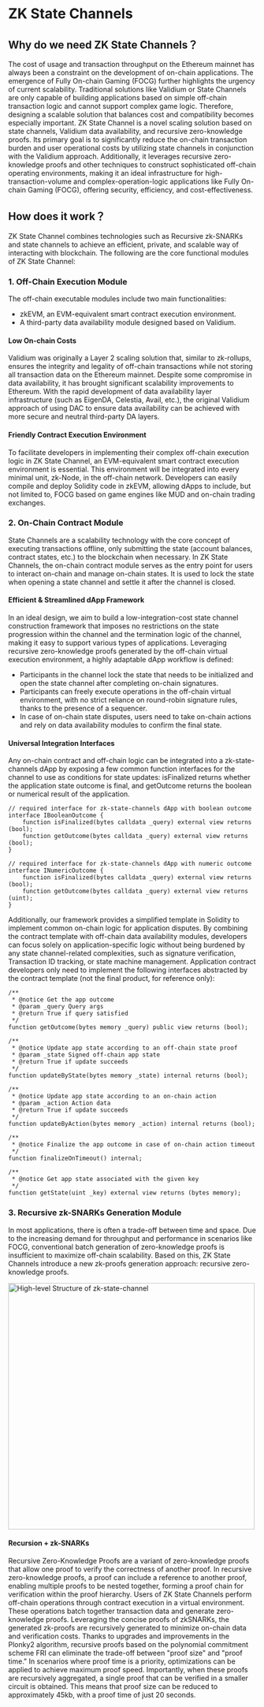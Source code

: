 # ZK State Channels
## Why do we need ZK State Channels？
The cost of usage and transaction throughput on the Ethereum mainnet has always been a constraint on the development of on-chain applications. The emergence of Fully On-chain Gaming (FOCG) further highlights the urgency of current scalability. Traditional solutions like Validium or State Channels are only capable of building applications based on simple off-chain transaction logic and cannot support complex game logic. Therefore, designing a scalable solution that balances cost and compatibility becomes especially important.
ZK State Channel is a novel scaling solution based on state channels, Validium data availability, and recursive zero-knowledge proofs. Its primary goal is to significantly reduce the on-chain transaction burden and user operational costs by utilizing state channels in conjunction with the Validium approach. Additionally, it leverages recursive zero-knowledge proofs and other techniques to construct sophisticated off-chain operating environments, making it an ideal infrastructure for high-transaction-volume and complex-operation-logic applications like Fully On-chain Gaming (FOCG), offering security, efficiency, and cost-effectiveness.
## How does it work？
ZK State Channel combines technologies such as Recursive zk-SNARKs and state channels to achieve an efficient, private, and scalable way of interacting with blockchain. The following are the core functional modules of ZK State Channel:
### 1. Off-Chain Execution Module
The off-chain executable modules include two main functionalities:
- zkEVM, an EVM-equivalent smart contract execution environment.
- A third-party data availability module designed based on Validium.
#### Low On-chain Costs
Validium was originally a Layer 2 scaling solution that, similar to zk-rollups, ensures the integrity and legality of off-chain transactions while not storing all transaction data on the Ethereum mainnet. Despite some compromise in data availability, it has brought significant scalability improvements to Ethereum. With the rapid development of data availability layer infrastructure (such as EigenDA, Celestia, Avail, etc.), the original Validium approach of using DAC to ensure data availability can be achieved with more secure and neutral third-party DA layers.
#### Friendly Contract Execution Environment
To facilitate developers in implementing their complex off-chain execution logic in ZK State Channel, an EVM-equivalent smart contract execution environment is essential. This environment will be integrated into every minimal unit, zk-Node, in the off-chain network. Developers can easily compile and deploy Solidity code in zkEVM, allowing dApps to include, but not limited to, FOCG based on game engines like MUD and on-chain trading exchanges.
### 2. On-Chain Contract Module
State Channels are a scalability technology with the core concept of executing transactions offline, only submitting the state (account balances, contract states, etc.) to the blockchain when necessary. In ZK State Channels, the on-chain contract module serves as the entry point for users to interact on-chain and manage on-chain states. It is used to lock the state when opening a state channel and settle it after the channel is closed.
#### Efficient & Streamlined dApp Framework
In an ideal design, we aim to build a low-integration-cost state channel construction framework that imposes no restrictions on the state progression within the channel and the termination logic of the channel, making it easy to support various types of applications. Leveraging recursive zero-knowledge proofs generated by the off-chain virtual execution environment, a highly adaptable dApp workflow is defined:
- Participants in the channel lock the state that needs to be initialized and open the state channel after completing on-chain signatures.
- Participants can freely execute operations in the off-chain virtual environment, with no strict reliance on round-robin signature rules, thanks to the presence of a sequencer.
- In case of on-chain state disputes, users need to take on-chain actions and rely on data availability modules to confirm the final state.
#### Universal Integration Interfaces
Any on-chain contract and off-chain logic can be integrated into a zk-state-channels dApp by exposing a few common function interfaces for the channel to use as conditions for state updates: isFinalized returns whether the application state outcome is final, and getOutcome returns the boolean or numerical result of the application.
```Solidity
// required interface for zk-state-channels dApp with boolean outcome
interface IBooleanOutcome {
    function isFinalized(bytes calldata _query) external view returns (bool);
    function getOutcome(bytes calldata _query) external view returns (bool);
}

// required interface for zk-state-channels dApp with numeric outcome
interface INumericOutcome {
    function isFinalized(bytes calldata _query) external view returns (bool);
    function getOutcome(bytes calldata _query) external view returns (uint);
}
```
Additionally, our framework provides a simplified template in Solidity to implement common on-chain logic for application disputes. By combining the contract template with off-chain data availability modules, developers can focus solely on application-specific logic without being burdened by any state channel-related complexities, such as signature verification, Transaction ID tracking, or state machine management.
Application contract developers only need to implement the following interfaces abstracted by the contract template (not the final product, for reference only):
```Solidity
/** 
 * @notice Get the app outcome 
 * @param _query Query args 
 * @return True if query satisfied 
 */
function getOutcome(bytes memory _query) public view returns (bool);

/** 
 * @notice Update app state according to an off-chain state proof 
 * @param _state Signed off-chain app state 
 * @return True if update succeeds 
 */
function updateByState(bytes memory _state) internal returns (bool);

/** 
 * @notice Update app state according to an on-chain action 
 * @param _action Action data 
 * @return True if update succeeds 
 */
function updateByAction(bytes memory _action) internal returns (bool);

/** 
 * @notice Finalize the app outcome in case of on-chain action timeout 
 */
function finalizeOnTimeout() internal;

/** 
 * @notice Get app state associated with the given key 
 */
function getState(uint _key) external view returns (bytes memory);
```
### 3. Recursive zk-SNARKs Generation Module
In most applications, there is often a trade-off between time and space. Due to the increasing demand for throughput and performance in scenarios like FOCG, conventional batch generation of zero-knowledge proofs is insufficient to maximize off-chain scalability. Based on this, ZK State Channels introduce a new zk-proofs generation approach: recursive zero-knowledge proofs.

<img src="https://github.com/zk-state-channel/zksc-poc/blob/main/zksc_pic_1.png" alt="High-level Structure of zk-state-channel" width="auto" height="500">

#### Recursion + zk-SNARKs
Recursive Zero-Knowledge Proofs are a variant of zero-knowledge proofs that allow one proof to verify the correctness of another proof. In recursive zero-knowledge proofs, a proof can include a reference to another proof, enabling multiple proofs to be nested together, forming a proof chain for verification within the proof hierarchy.
Users of ZK State Channels perform off-chain operations through contract execution in a virtual environment. These operations batch together transaction data and generate zero-knowledge proofs. Leveraging the concise proofs of zkSNARKs, the generated zk-proofs are recursively generated to minimize on-chain data and verification costs.
Thanks to upgrades and improvements in the Plonky2 algorithm, recursive proofs based on the polynomial commitment scheme FRI can eliminate the trade-off between "proof size" and "proof time." In scenarios where proof time is a priority, optimizations can be applied to achieve maximum proof speed. Importantly, when these proofs are recursively aggregated, a single proof that can be verified in a smaller circuit is obtained. This means that proof size can be reduced to approximately 45kb, with a proof time of just 20 seconds.
